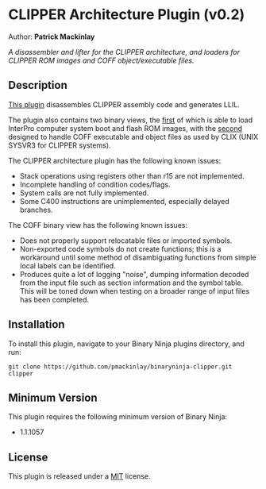 # CLIPPER Architecture Plugin (v0.2)
Author: **Patrick Mackinlay**

_A disassembler and lifter for the CLIPPER architecture, and loaders for
CLIPPER ROM images and COFF object/executable files._

## Description

[This plugin](clipper.py) disassembles CLIPPER assembly code and generates LLIL.

The plugin also contains two binary views, the [first](rom.py) of which is able
to load InterPro computer system boot and flash ROM images, with the [second](coff.py)
designed to handle COFF executable and object files as used by CLIX (UNIX SYSVR3
for CLIPPER systems).

The CLIPPER architecture plugin has the following known issues:

* Stack operations using registers other than r15 are not implemented.
* Incomplete handling of condition codes/flags.
* System calls are not fully implemented.
* Some C400 instructions are unimplemented, especially delayed branches.

The COFF binary view has the following known issues:

* Does not properly support relocatable files or imported symbols.
* Non-exported code symbols do not create functions; this is a workaround
until some method of disambiguating functions from simple local labels
can be identified.
* Produces quite a lot of logging "noise", dumping information decoded from
the input file such as section information and the symbol table. This will
be toned down when testing on a broader range of input files has been completed.

## Installation

To install this plugin, navigate to your Binary Ninja plugins directory, and run:

```git clone https://github.com/pmackinlay/binaryninja-clipper.git clipper```

## Minimum Version

This plugin requires the following minimum version of Binary Ninja:

 * 1.1.1057

## License

This plugin is released under a [MIT](LICENSE) license.
